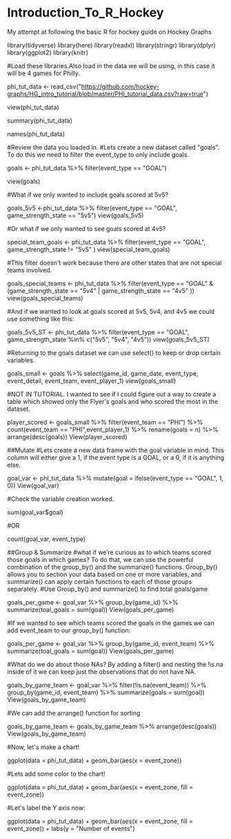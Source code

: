 # Introduction_To_R_Hockey
My attempt at following the basic R for hockey guide on Hockey Graphs

library(tidyverse)
library(here)
library(readxl)
library(stringr)
library(dplyr)
library(ggplot2)
library(knitr)

#Load these libraries.Also load in the data we will be using, in this case it will be 4 games for Philly.

phi_tut_data <- read_csv("https://github.com/hockey-graphs/HG_intro_tutorial/blob/master/PHI_tutorial_data.csv?raw=true")

view(phi_tut_data)

summary(phi_tut_data)

names(phi_tut_data)

#Review the data you loaded in. 
#Lets create a new dataset called "goals". To do this we need to filter the event_type to only include goals.

goals <- phi_tut_data %>%
    filter(event_type == "GOAL")

view(goals)

#What if we only wanted to include goals scored at 5v5?

goals_5v5 <-phi_tut_data %>%
    filter(event_type == "GOAL", game_strength_state == "5v5")
view(goals_5v5)

#Or what if we only wanted to see goals scored at 4v5?

special_team_goals <- phi_tut_data %>%
  filter(event_type == "GOAL", game_strength_state != "5v5" )
view(special_team_goals)

#This filter doesn't work because there are other states that are not special teams involved. 

goals_special_teams <- phi_tut_data %>%
   filter(event_type == "GOAL" & 
    (game_strength_state == "5v4" | 
     game_strength_state == "4v5" ))
view(goals_special_teams)

#And if we wanted to look at goals scored at 5v5, 5v4, and 4v5 we could use something like this:

goals_5v5_ST <- phi_tut_data %>%
  filter(event_type == "GOAL", game_strength_state %in% c("5v5", "5v4", "4v5"))
view(goals_5v5_ST)

#Returning to the goals dataset we can use select() to keep or drop certain variables. 

goals_small <- goals %>%
  select(game_id, game_date, event_type, event_detail, event_team, event_player_1)
view(goals_small)

#NOT IN TUTORIAL. I wanted to see if I could figure out a way to create a table which showed only the Flyer's goals and who scored the most in the dataset. 

player_scored <-  goals_small %>%
    filter(event_team == "PHI") %>%
    count(event_team == "PHI",event_player_1) %>% 
    rename(goals = n) %>% 
    arrange(desc(goals))
View(player_scored)

##Mutate
#Lets create a new data frame with the goal variable in mind. This column will either give a 1, if the event type is a GOAL, or a 0, if it is anything else.
  
goal_var <- phi_tut_data %>%
  mutate(goal = ifelse(event_type == "GOAL", 1, 0))
View(goal_var)

#Check the variable creation worked.

sum(goal_var$goal)

#OR 

count(goal_var, event_type)

##Group & Summarize
#what if we’re curious as to which teams scored those goals in which games? To do that, we can use the powerful combination of the group_by() and the summarize() functions. Group_by() allows you to section your data based on one or more variables, and summarize() can apply certain functions to each of those groups separately.
#Use Group_by() and summarize() to find total goals/game

goals_per_game <- goal_var %>%
    group_by(game_id) %>%
    summarize(toal_goals = sum(goal))
View(goals_per_game)

#If we wanted to see which teams scored the goals in the games we can add event_team to our group_by() function:

goals_per_game <- goal_var %>%
    group_by(game_id, event_team) %>%
    summarize(toal_goals = sum(goal))
View(goals_per_game)

#What do we do about those NAs? By adding a filter() and nesting the !is.na inside of it we can keep just the observations that do not have NA.

goals_by_game_team <- goal_var %>%
   filter(!is.na(event_team)) %>%
   group_by(game_id, event_team) %>%
   summarize(goals = sum(goal))
View(goals_by_game_team)
    
#We can add the arrange() function for sorting

goals_by_game_team <- goals_by_game_team %>%
   arrange(desc(goals))
View(goals_by_game_team)

#Now, let's make a chart!

ggplot(data = phi_tut_data) + 
geom_bar(aes(x = event_zone))

#Lets add some color to the chart!

ggplot(data = phi_tut_data) + 
       geom_bar(aes(x = event_zone, fill = event_zone))

#Let's label the Y axis now:

ggplot(data = phi_tut_data) + 
       geom_bar(aes(x = event_zone, fill = event_zone)) + 
       labs(y = "Number of events")

